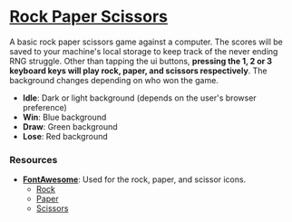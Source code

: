 # [Rock Paper Scissors](https://enetwarch.github.io/rock-paper-scissors/)

A basic rock paper scissors game against a computer. The scores will be saved to your machine's local storage to keep track of the never ending RNG struggle. Other than tapping the ui buttons, **pressing the 1, 2 or 3 keyboard keys will play rock, paper, and scissors respectively**. The background changes depending on who won the game.

* **Idle**: Dark or light background (depends on the user's browser preference)
* **Win**: Blue background
* **Draw**: Green background
* **Lose**: Red background

### Resources

* [**FontAwesome**](https://fontawesome.com/): Used for the rock, paper, and scissor icons.
    * [Rock](https://fontawesome.com/icons/hand-back-fist)
    * [Paper](https://fontawesome.com/icons/hand)
    * [Scissors](https://fontawesome.com/icons/hand-scissors)